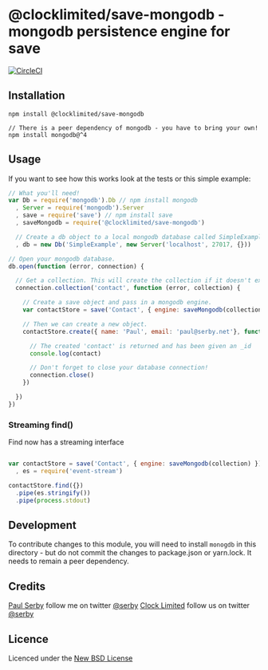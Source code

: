 # @clocklimited/save-mongodb - mongodb persistence engine for **save**

[![CircleCI](https://circleci.com/gh/clocklimited/save-mongodb/tree/master.svg?style=svg)](https://circleci.com/gh/clocklimited/save-mongodb/tree/master)

## Installation

```
npm install @clocklimited/save-mongodb

// There is a peer dependency of mongodb - you have to bring your own!
npm install mongodb@^4
```

## Usage

If you want to see how this works look at the tests or this simple example:

```js
// What you'll need!
var Db = require('mongodb').Db // npm install mongodb
  , Server = require('mongodb').Server
  , save = require('save') // npm install save
  , saveMongodb = require('@clocklimited/save-mongodb')

  // Create a db object to a local mongodb database called SimpleExample.
  , db = new Db('SimpleExample', new Server('localhost', 27017, {}))

// Open your mongodb database.
db.open(function (error, connection) {

  // Get a collection. This will create the collection if it doesn't exist.
  connection.collection('contact', function (error, collection) {

    // Create a save object and pass in a mongodb engine.
    var contactStore = save('Contact', { engine: saveMongodb(collection) })

    // Then we can create a new object.
    contactStore.create({ name: 'Paul', email: 'paul@serby.net'}, function (error, contact) {

      // The created 'contact' is returned and has been given an _id
      console.log(contact)

      // Don't forget to close your database connection!
      connection.close()
    })

  })
})
```

### Streaming find()

Find now has a streaming interface

```js

var contactStore = save('Contact', { engine: saveMongodb(collection) })
  , es = require('event-stream')

contactStore.find({})
  .pipe(es.stringify())
  .pipe(process.stdout)

```

## Development

To contribute changes to this module, you will need to install `monogdb` in this directory - but do not commit the changes to package.json or yarn.lock. It needs to remain a peer dependency.

## Credits

[Paul Serby](https://github.com/serby/) follow me on twitter [@serby](http://twitter.com/serby)
[Clock Limited](https://github.com/clocklimited/) follow us on twitter [@serby](http://twitter.com/clock)

## Licence

Licenced under the [New BSD License](http://opensource.org/licenses/bsd-license.php)
